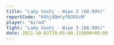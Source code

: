 ```yaml
---
title: "Lady Vashj - Wipe 3 (68.99%)"
reportCode: "6XhjdQmtyfBJDVzN"
player: "Airod"
fight: "Lady Vashj - Wipe 3 (68.99%)"
date: 2021-10-03T19:05:08.133000+00:00
---
```

